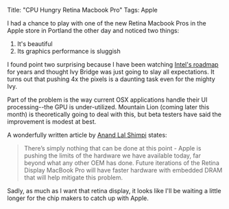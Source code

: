 Title: "CPU Hungry Retina Macbook Pro"
Tags: Apple

I had a chance to play with one of the new Retina Macbook Pros in the Apple store in Portland the other day and noticed two things:

1. It's beautiful
2. Its graphics performance is sluggish

I found point two surprising because I have been watching [Intel's roadmap][1] for years and thought Ivy Bridge was just going to slay all expectations.  It turns out that pushing 4x the pixels is a daunting task even for the mighty Ivy.

Part of the problem is the way current OSX applications handle their UI processing--the GPU is under-utilized.  Mountain Lion (coming later this month) is theoretically going to deal with this, but beta testers have said the improvement is modest at best.

A wonderfully written article by [Anand Lal Shimpi][2] states:

> There’s simply nothing that can be done at this point - Apple is pushing the limits of the hardware we have available today, far beyond what any other OEM has done. Future iterations of the Retina Display MacBook Pro will have faster hardware with embedded DRAM that will help mitigate this problem.

Sadly, as much as I want that retina display, it looks like I'll be waiting a little longer for the chip makers to catch up with Apple.

[1]: http://en.wikipedia.org/wiki/Intel_Tick-Tock#Roadmap
[2]: http://www.anandtech.com/show/6023/the-nextgen-macbook-pro-with-retina-display-review/8
